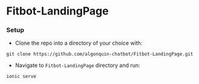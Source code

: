 # Fitbot-LandingPage

### Setup

- Clone the repo into a directory of your choice with:
```
git clone https://github.com/algonquin-chatbot/Fitbot-LandingPage.git
```
- Navigate to `Fitbot-LandingPage` directory and run:
```
ionic serve
``` 
